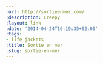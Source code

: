 ```yaml
---
:url: http://sortieenmer.com/
:description: Creepy
:layout: link
:date: '2014-04-24T16:19:35+02:00'
:tags:
- life jackets
:title: Sortie en mer
:slug: sortie-en-mer
---
```

